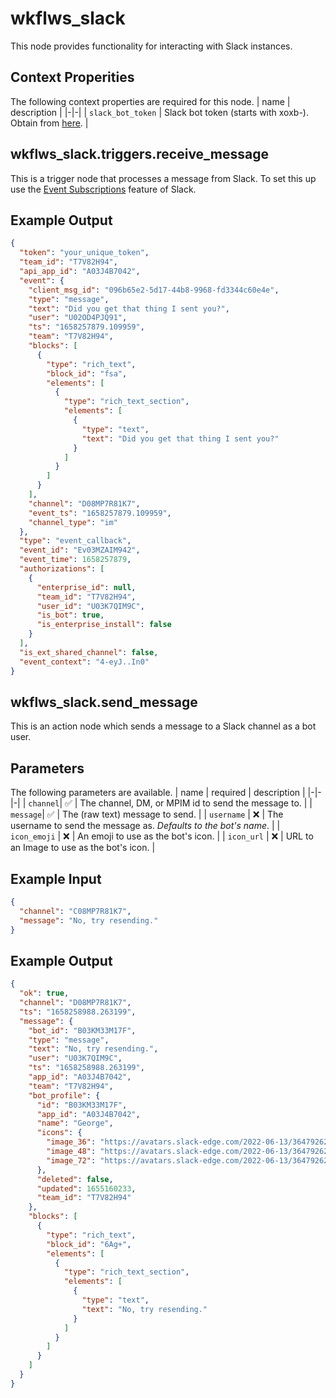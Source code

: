 # wkflws_slack
This node provides functionality for interacting with Slack instances.

## Context Properities
The following context properties are required for this node.
| name | description |
|-|-|
| `slack_bot_token` | Slack bot token (starts with xoxb-). Obtain from [here](https://api.slack.com/apps). |

## wkflws_slack.triggers.receive_message

This is a trigger node that processes a message from Slack. To set this up use the
[Event Subscriptions](https://api.slack.com/apis/connections/events-api) feature of Slack.

## Example Output

```json
{
  "token": "your_unique_token",
  "team_id": "T7V82H94",
  "api_app_id": "A03J4B7042",
  "event": {
    "client_msg_id": "096b65e2-5d17-44b8-9968-fd3344c60e4e",
    "type": "message",
    "text": "Did you get that thing I sent you?",
    "user": "U02OD4PJQ91",
    "ts": "1658257879.109959",
    "team": "T7V82H94",
    "blocks": [
      {
        "type": "rich_text",
        "block_id": "fsa",
        "elements": [
          {
            "type": "rich_text_section",
            "elements": [
              {
                "type": "text",
                "text": "Did you get that thing I sent you?"
              }
            ]
          }
        ]
      }
    ],
    "channel": "D08MP7R81K7",
    "event_ts": "1658257879.109959",
    "channel_type": "im"
  },
  "type": "event_callback",
  "event_id": "Ev03MZAIM942",
  "event_time": 1658257879,
  "authorizations": [
    {
      "enterprise_id": null,
      "team_id": "T7V82H94",
      "user_id": "U03K7QIM9C",
      "is_bot": true,
      "is_enterprise_install": false
    }
  ],
  "is_ext_shared_channel": false,
  "event_context": "4-eyJ..In0"
}
```

## wkflws_slack.send_message

This is an action node which sends a message to a Slack channel as a bot user.

## Parameters
The following parameters are available.
| name | required | description |
|-|-|-|
| `channel`| ✅ | The channel, DM, or MPIM id to send the message to. |
| `message`| ✅ | The (raw text) message to send. |
| `username` | ❌  | The username to send the message as. *Defaults to the bot's name*. |
| `icon_emoji` | ❌  | An emoji to use as the bot's icon. |
| `icon_url` | ❌  | URL to an Image to use as the bot's icon. |

## Example Input

```json
{
  "channel": "C08MP7R81K7",
  "message": "No, try resending."
}
```

## Example Output
```json
{
  "ok": true,
  "channel": "D08MP7R81K7",
  "ts": "1658258988.263199",
  "message": {
    "bot_id": "B03KM33M17F",
    "type": "message",
    "text": "No, try resending.",
    "user": "U03K7QIM9C",
    "ts": "1658258988.263199",
    "app_id": "A03J4B7042",
    "team": "T7V82H94",
    "bot_profile": {
      "id": "B03KM33M17F",
      "app_id": "A03J4B7042",
      "name": "George",
      "icons": {
        "image_36": "https://avatars.slack-edge.com/2022-06-13/3647926278103_b51dccf308a7ae82234e_36.png",
        "image_48": "https://avatars.slack-edge.com/2022-06-13/3647926278103_b51dccf308a7ae82234e_48.png",
        "image_72": "https://avatars.slack-edge.com/2022-06-13/3647926278103_b51dccf308a7ae82234e_72.png"
      },
      "deleted": false,
      "updated": 1655160233,
      "team_id": "T7V82H94"
    },
    "blocks": [
      {
        "type": "rich_text",
        "block_id": "6Ag+",
        "elements": [
          {
            "type": "rich_text_section",
            "elements": [
              {
                "type": "text",
                "text": "No, try resending."
              }
            ]
          }
        ]
      }
    ]
  }
}
```
